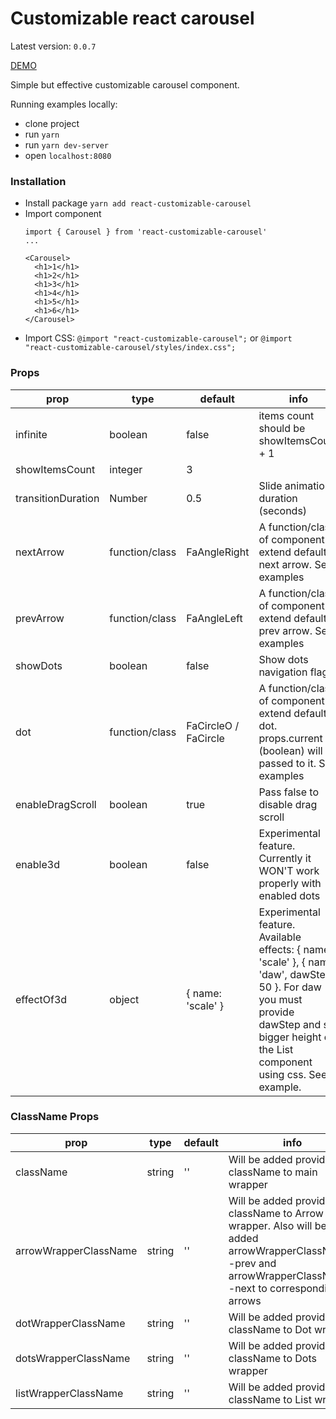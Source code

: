 # Customizable react carousel

Latest version: ```0.0.7```

[DEMO](https://bf-man.github.io/)

Simple but effective customizable carousel component.

Running examples locally:

  - clone project
  - run ```yarn```
  - run ```yarn dev-server```
  - open ```localhost:8080```

### Installation
  - Install package
        ```
        yarn add react-customizable-carousel
        ```
  - Import component
    ```
    import { Carousel } from 'react-customizable-carousel'
    ...

    <Carousel>
      <h1>1</h1>
      <h1>2</h1>
      <h1>3</h1>
      <h1>4</h1>
      <h1>5</h1>
      <h1>6</h1>
    </Carousel>
    ```
  - Import CSS:
        ```@import "react-customizable-carousel";```
        or
        ```@import "react-customizable-carousel/styles/index.css";```

### Props
| prop                  | type           | default      | info                                      |
| --------------------- | -------------- | ------------ | ----------------------------------------- |
| infinite              | boolean        | false        | items count should be showItemsCount + 1  |
| showItemsCount        | integer        | 3            |                                           |
| transitionDuration    | Number         | 0.5          | Slide animation duration (seconds)        |
| nextArrow             | function/class | FaAngleRight | A function/class of component to extend default next arrow. See examples |
| prevArrow             | function/class | FaAngleLeft  | A function/class of component to extend default prev arrow. See examples |
| showDots              | boolean        | false        | Show dots navigation flag                 |
| dot                   | function/class | FaCircleO / FaCircle | A function/class of component to extend default dot. props.current (boolean) will be passed to it. See examples |
| enableDragScroll      | boolean        | true         | Pass false to disable drag scroll         |
| enable3d              | boolean        | false        | Experimental feature. Currently it WON'T work properly with enabled dots |
| effectOf3d            | object         | { name: 'scale' } | Experimental feature. Available effects: { name: 'scale' }, { name: 'daw', dawStep: 50 }. For daw you must provide dawStep and set bigger height of the List component using css. See example. |

### ClassName Props
| prop                  | type           | default      | info                                      |
| --------------------- | -------------- | ------------ | ----------------------------------------- |
| className             | string         | ''           | Will be added provided className to main wrapper  |
| arrowWrapperClassName | string         | ''           | Will be added provided className to Arrow wrapper. Also will be added arrowWrapperClassName--prev and arrowWrapperClassName--next to corresponding arrows|
| dotWrapperClassName   | string         | ''           | Will be added provided className to Dot wrapper   |
| dotsWrapperClassName  | string         | ''           | Will be added provided className to Dots wrapper  |
| listWrapperClassName  | string         | ''           | Will be added provided className to List wrapper  |  
